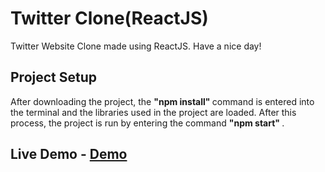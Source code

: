 # Twitter Clone(ReactJS)

Twitter Website Clone made using ReactJS. Have a nice day! 

## Project Setup

After downloading the project, the <b> "npm install" </b> command is entered into the terminal and the libraries used in the project are loaded. After this process, the project is run by entering the command <b> "npm start" </b>. 

## Live Demo - <a href="https://twitter-web-clone.netlify.app/">Demo</a>

